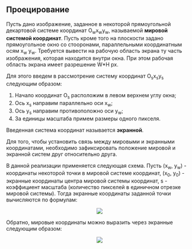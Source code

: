##  Проецирование

Пусть дано изображение, заданное в некоторой прямоугольной декартовой системе координат O<sub>w</sub>x<sub>w</sub>y<sub>w</sub>, называемой **мировой системой координат**. Пусть кроме того на плоскости задано прямоугольное окно со стооронами, параллельными координатным осям x<sub>w</sub> y<sub>w</sub>. Требуется вывести на рабочую область экрана ту часть изображения, которая находится внутри окна. При этом рабочая область экрана имеет разрешение W*H px. 

Для этого введем в рассмотрение систему координат O<sub>s</sub>x<sub>s</sub>y<sub>s</sub> следующим образом: 

1. Начало координат O<sub>s</sub> расположим в левом верхнем углу окна;
2. Ось x<sub>s</sub> направим параллельно оси x<sub>w</sub>;
3. Ось y<sub>s</sub> направим противоположно оси y<sub>w</sub>;
4. За единицы масштаба примем размеры одного пикселя.

Введенная система координат называется **экранной**.

Для того, чтобы установить связь между мировыми и экранными координатами, необходимо зафиксировать положение мировой и экранной систем друг относительно друга.

В данной реализации применяется следующая схема. Пусть (x<sub>w</sub>, y<sub>w</sub>) - координаты некоторой точки в мировой системе координат, (x<sub>0</sub>, y<sub>0</sub>) - экранные координаты центра мировой системы координат, s - коэффициент масштаба (количество пикселей в единичном отрезке мировой системы). Тогда экранные координаты заданной точки вычисляются по формулам:

<p align="center"><img src="https://github.com/cellardoor42/AffineTransform/blob/master/src/app/components/Reference/docs/ru/math/2d/3.gif?raw=true"></p>

Обратно, мировые координаты можно выразить через экранные следующим образом:

<p align="center"><img src="https://github.com/cellardoor42/AffineTransform/blob/master/src/app/components/Reference/docs/ru/math/2d/4.gif?raw=true"></p>